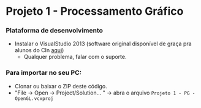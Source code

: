 # Projeto 1 - Processamento Gráfico


### Plataforma de desenvolvimento
 * Instalar o VisualStudio 2013 (software original disponível de graça pra alunos do CIn [aqui](http://www.cin.ufpe.br/msdn_aa))
   * Qualquer problema, falar com o suporte.

### Para importar no seu PC:
 * Clonar ou baixar o ZIP deste código.
 * "File -> Open -> Project/Solution... " -> abra o arquivo ```Projeto 1 - PG - OpenGL.vcxproj```
